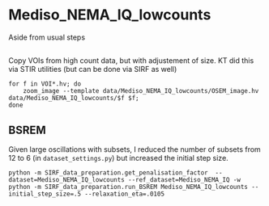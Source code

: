 # Mediso_NEMA_IQ_lowcounts
Aside from usual steps

##
Copy VOIs from high count data, but with adjustement of size. KT
did this via STIR utilities (but can be done via SIRF as well)
```
for f in VOI*.hv; do
    zoom_image --template data/Mediso_NEMA_IQ_lowcounts/OSEM_image.hv data/Mediso_NEMA_IQ_lowcounts/$f $f;
done
```
## BSREM
Given large oscillations with subsets, I reduced the number of subsets from 12 to 6 (in `dataset_settings.py`) but increased the initial step size.
```
python -m SIRF_data_preparation.get_penalisation_factor  --dataset=Mediso_NEMA_IQ_lowcounts --ref_dataset=Mediso_NEMA_IQ -w
python -m SIRF_data_preparation.run_BSREM Mediso_NEMA_IQ_lowcounts --initial_step_size=.5 --relaxation_eta=.0105
```
